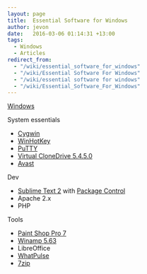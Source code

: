 ```yaml
---
layout: page
title:  Essential Software for Windows
author: jevon
date:   2016-03-06 01:14:31 +13:00
tags:
  - Windows
  - Articles
redirect_from:
  - "/wiki/essential_software_for_windows"
  - "/wiki/Essential Software For Windows"
  - "/wiki/essential software for windows"
  - "/wiki/Essential_Software_For_Windows"
---
```


[Windows](Windows.md)

System essentials

* <a href="http://www.cygwin.com/">Cygwin</a>
* <a href="http://directedge.us/content/winhotkey">WinHotKey</a>
* <a href="http://www.chiark.greenend.org.uk/~sgtatham/putty/download.html">PuTTY</a>
* <a href="http://www.slysoft.com/en/download.html">Virtual CloneDrive 5.4.5.0</a>
* <a href="https://www.avast.com/">Avast</a>

Dev

* <a href="http://www.sublimetext.com/2">Sublime Text 2</a> with <a href="https://packagecontrol.io/">Package Control</a>
* Apache 2.x
* PHP

Tools

* <a href="http://www.oldversion.com/windows/paint-shop-pro-7-0">Paint Shop Pro 7</a>
* <a href="http://www.winamp.com/">Winamp 5.63</a>
* LibreOffice
* <a href="https://whatpulse.org/downloads/">WhatPulse</a>
* <a href="http://7-zip.org/download.html">7zip</a>
